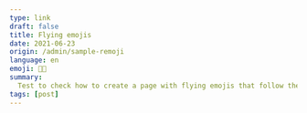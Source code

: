 ```yaml
---
type: link
draft: false
title: Flying emojis
date: 2021-06-23
origin: /admin/sample-remoji
language: en
emoji: 😵‍💫
summary:
  Test to check how to create a page with flying emojis that follow the cursor.
tags: [post]
---
```

